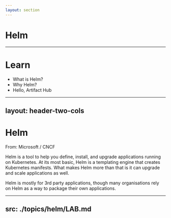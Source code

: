 ```yaml
---
layout: section
---
```


# Helm

---

# Learn

- What is Helm?
- Why Helm?
- Hello, Artifact Hub

---
layout: header-two-cols
---

# Helm

From: Microsoft / CNCF

Helm is a tool to help you define, install, and upgrade applications running on Kubernetes. At its most basic, Helm is a templating engine that creates Kubernetes manifests. What makes Helm more than that is it can upgrade and scale applications as well.

Helm is mostly for 3rd party applications, though many organisations rely on Helm as a way to package their own applications.

---
src: ./topics/helm/LAB.md
---
